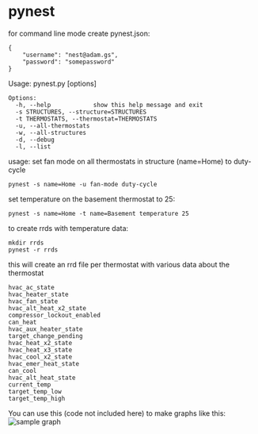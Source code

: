pynest
======
for command line mode create pynest.json:

    {
        "username": "nest@adam.gs",
        "password": "somepassword"
    }

Usage: pynest.py [options]

    Options:
      -h, --help            show this help message and exit
      -s STRUCTURES, --structure=STRUCTURES
      -t THERMOSTATS, --thermostat=THERMOSTATS
      -u, --all-thermostats
      -w, --all-structures  
      -d, --debug           
      -l, --list            

usage:
set fan mode on all thermostats in structure (name=Home) to duty-cycle

    pynest -s name=Home -u fan-mode duty-cycle

set temperature on the basement thermostat to 25:

    pynest -s name=Home -t name=Basement temperature 25

to create rrds with temperature data:

    mkdir rrds
    pynest -r rrds

this will create an rrd file per thermostat with various data about the thermostat

    hvac_ac_state
    hvac_heater_state
    hvac_fan_state
    hvac_alt_heat_x2_state
    compressor_lockout_enabled
    can_heat
    hvac_aux_heater_state
    target_change_pending
    hvac_heat_x2_state
    hvac_heat_x3_state
    hvac_cool_x2_state
    hvac_emer_heat_state
    can_cool
    hvac_alt_heat_state
    current_temp
    target_temp_low
    target_temp_high

You can use this (code not included here) to make graphs like this:
![sample graph](http://adam.gs/x/screenshot-1389325556.13339.png)
